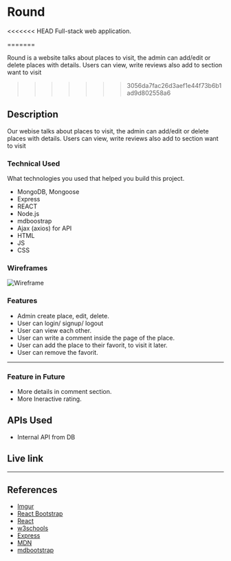 # Round
<<<<<<< HEAD
Full-stack web application.

=======

Round is a website talks about places to visit, the admin can add/edit or delete places with details. Users can view, write reviews also add to section want to visit
>>>>>>> 3056da7fac26d3aef1e44f73b6b1ad9d802558a6

## Description

Our webise talks about places to visit, the admin can add/edit or delete places with details. Users can view, write reviews also add to section want to visit

### Technical Used
What technologies you used that helped you build this project. 

- MongoDB, Mongoose
- Express
- REACT
- Node.js
- mdboostrap
- Ajax (axios) for API
- HTML
- JS
- CSS


### Wireframes



![Wireframe](https://media.git.generalassemb.ly/user/32762/files/8e654a00-6b5f-11eb-8aa0-62a384748b2e)



### Features

- Admin create place, edit, delete.
- User can login/ signup/ logout
- User can view each other.
- User can write a comment inside the page of the place.
- User can add the place to their favorit, to visit it later.
- User can remove the favorit.



---

### Feature in Future

- More details in comment section.
- More Ineractive rating.

## APIs Used

- Internal API from DB

## Live link

---

## References

- [Imgur](https://imgur.com/signin?redirect=https%3A%2F%2Fapi.imgur.com%2Foauth2%2Faddclient)
- [React Bootstrap](https://react-bootstrap.github.io/)
- [React](https://reactjs.org/)
- [w3schools](https://www.w3schools.com/)
- [Express](https://www.npmjs.com/package/express)
- [MDN](https://developer.mozilla.org/en-US/)
- [mdbootstrap](https://mdbootstrap.com/docs/react/forms/basic/)

